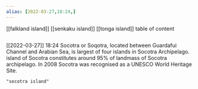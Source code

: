 ```yaml
---
alias: [2022-03-27,18:24,]
---
```

[[falkland island]] [[senkaku island]] [[tonga island]]
table of content
```toc
```

[[2022-03-27]] 18:24
Socotra or Soqotra, located between Guardafui Channel and Arabian Sea, is largest of four islands in Socotra Archipelago.
island of Socotra constitutes around 95% of landmass of Socotra archipelago.
In 2008 Socotra was recognised as a UNESCO World Heritage Site.
```query
"socotra island"
```